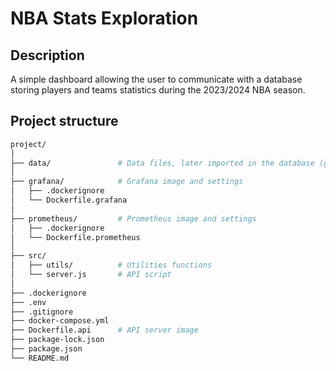 # NBA Stats Exploration

## Description
A simple dashboard allowing the user to communicate with a database storing players and teams statistics during the 2023/2024 NBA season.

## Project structure
```bash
project/
│
├── data/               # Data files, later imported in the database (git ignored)
│
├── grafana/            # Grafana image and settings
│   ├── .dockerignore
│   └── Dockerfile.grafana
│
├── prometheus/         # Prometheus image and settings
│   ├── .dockerignore
│   └── Dockerfile.prometheus
│
├── src/
│   ├── utils/          # Utilities functions
│   └── server.js       # API script
│
├── .dockerignore
├── .env
├── .gitignore
├── docker-compose.yml
├── Dockerfile.api      # API server image
├── package-lock.json
├── package.json
└── README.md
```